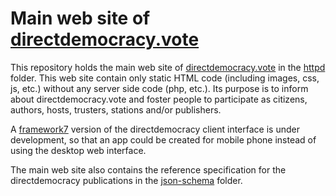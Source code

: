 # Main web site of [directdemocracy.vote](https://directdemocracy.vote)

This repository holds the main web site of [directdemocracy.vote](https://directdemocracy.vote) in the [httpd](https://github.com/directdemocracy-vote/www/tree/master/httpdocs) folder.
This web site contain only static HTML code (including images, css, js, etc.) without any server side code (php, etc.).
Its purpose is to inform about directdemocracy.vote and foster people to participate as citizens, authors, hosts, trusters, stations and/or publishers.

A [framework7](httpdocs/f7.html) version of the directdemocracy client interface is under development, so that an app could be created for mobile phone instead of using the desktop web interface.

The main web site also contains the reference specification for the directdemocracy publications in the [json-schema](https://github.com/directdemocracy-vote/www/tree/master/httpdocs/json-schema) folder.
